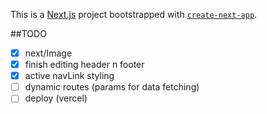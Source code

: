 This is a [Next.js](https://nextjs.org/) project bootstrapped with [`create-next-app`](https://github.com/vercel/next.js/tree/canary/packages/create-next-app).

##TODO

- [x] next/Image
- [x] finish editing header n footer
- [x] active navLink styling
- [ ] dynamic routes (params for data fetching)
- [ ] deploy (vercel)

